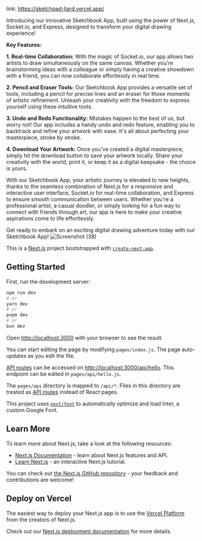 



link: https://sketchpad-liard.vercel.app/

Introducing our innovative Sketchbook App, built using the power of Next.js, Socket.io, and Express, designed to transform your digital drawing experience! 

**Key Features:**

**1. Real-time Collaboration:** With the magic of Socket.io, our app allows two artists to draw simultaneously on the same canvas. Whether you're brainstorming ideas with a colleague or simply having a creative showdown with a friend, you can now collaborate effortlessly in real time.

**2. Pencil and Eraser Tools:** Our Sketchbook App provides a versatile set of tools, including a pencil for precise lines and an eraser for those moments of artistic refinement. Unleash your creativity with the freedom to express yourself using these intuitive tools.

**3. Undo and Redo Functionality:** Mistakes happen to the best of us, but worry not! Our app includes a handy undo and redo feature, enabling you to backtrack and refine your artwork with ease. It's all about perfecting your masterpiece, stroke by stroke.

**4. Download Your Artwork:** Once you've created a digital masterpiece, simply hit the download button to save your artwork locally. Share your creativity with the world, print it, or keep it as a digital keepsake - the choice is yours.

With our Sketchbook App, your artistic journey is elevated to new heights, thanks to the seamless combination of Next.js for a responsive and interactive user interface, Socket.io for real-time collaboration, and Express to ensure smooth communication between users. Whether you're a professional artist, a casual doodler, or simply looking for a fun way to connect with friends through art, our app is here to make your creative aspirations come to life effortlessly.

Get ready to embark on an exciting digital drawing adventure today with our Sketchbook App!
![Screenshot (38)](https://github.com/rgiri1706/sketchpad/assets/26921687/7f311a59-c0a3-4ade-814b-5537dfa3fe4d)










This is a [Next.js](https://nextjs.org/) project bootstrapped with [`create-next-app`](https://github.com/vercel/next.js/tree/canary/packages/create-next-app).

## Getting Started

First, run the development server:

```bash
npm run dev
# or
yarn dev
# or
pnpm dev
# or
bun dev
```

Open [http://localhost:3000](http://localhost:3000) with your browser to see the result.

You can start editing the page by modifying `pages/index.js`. The page auto-updates as you edit the file.

[API routes](https://nextjs.org/docs/api-routes/introduction) can be accessed on [http://localhost:3000/api/hello](http://localhost:3000/api/hello). This endpoint can be edited in `pages/api/hello.js`.

The `pages/api` directory is mapped to `/api/*`. Files in this directory are treated as [API routes](https://nextjs.org/docs/api-routes/introduction) instead of React pages.

This project uses [`next/font`](https://nextjs.org/docs/basic-features/font-optimization) to automatically optimize and load Inter, a custom Google Font.

## Learn More

To learn more about Next.js, take a look at the following resources:

- [Next.js Documentation](https://nextjs.org/docs) - learn about Next.js features and API.
- [Learn Next.js](https://nextjs.org/learn) - an interactive Next.js tutorial.

You can check out [the Next.js GitHub repository](https://github.com/vercel/next.js/) - your feedback and contributions are welcome!

## Deploy on Vercel

The easiest way to deploy your Next.js app is to use the [Vercel Platform](https://vercel.com/new?utm_medium=default-template&filter=next.js&utm_source=create-next-app&utm_campaign=create-next-app-readme) from the creators of Next.js.

Check out our [Next.js deployment documentation](https://nextjs.org/docs/deployment) for more details.
